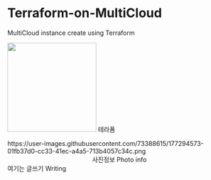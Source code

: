 # Terraform-on-MultiCloud


MultiCloud instance create using Terraform   

<img src="https://user-images.githubusercontent.com/73388615/177294573-01fb37d0-cc33-41ec-a4a5-713b4057c34c.png" width="200" height="200"/> 테라폼      


<p>
<div class=pull-left>
https://user-images.githubusercontent.com/73388615/177294573-01fb37d0-cc33-41ec-a4a5-713b4057c34c.png
<center>사진정보 Photo info</center>
</div>
여기는 글쓰기 Writing
</p>
